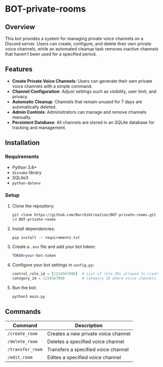 # BOT-private-rooms

## Overview
This bot provides a system for managing private voice channels on a Discord server. Users can create, configure, and delete their own private voice channels, while an automated cleanup task removes inactive channels that haven't been used for a specified period.

## Features
- **Create Private Voice Channels**: Users can generate their own private voice channels with a simple command.
- **Channel Configuration**: Adjust settings such as visibility, user limit, and privacy.
- **Automatic Cleanup**: Channels that remain unused for 7 days are automatically deleted.
- **Admin Controls**: Administrators can manage and remove channels manually.
- **Persistent Database**: All channels are stored in an SQLite database for tracking and management.

## Installation
### Requirements
- Python 3.8+
- `disnake` library
- SQLite3
- `python-dotenv`

### Setup
1. Clone the repository:
   ```sh
   git clone https://github.com/RarchikCreation/BOT-private-rooms.git
   cd BOT-private-rooms
   ```
2. Install dependencies:
   ```sh
   pip install -r requirements.txt
   ```
3. Create a `.env` file and add your bot token:
   ```sh
   TOKEN=your-bot-token
   ```
4. Configure your bot settings in `config.py`:
   ```python
   control_role_id = [1234567890]  # List of role IDs allowed to create rooms
   category_id = 1234567890        # Category ID where voice channels will be created
   ```
5. Run the bot:
   ```sh
   python3 main.py
   ```

## Commands
| Command | Description |
|---------|-------------|
| `/create_room` | Creates a new private voice channel |
| `/delete_room` | Deletes a specified voice channel |
| `/transfer_room` | Transfers a specified voice channel |
| `/edit_room` | Edites a specified voice channel |


